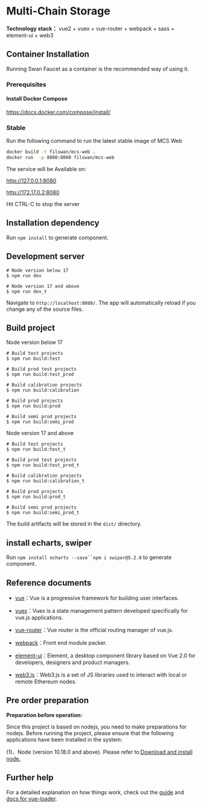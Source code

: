 # Multi-Chain Storage

**Technology stack：** vue2 + vuex + vue-router + webpack + sass + element-ui + web3


## Container Installation

Running Swan Faucet as a container is the recommended way of using it.

### Prerequisites

#### Install Docker Compose

https://docs.docker.com/compose/install/
### Stable

Run the following command to run the latest stable image of MCS Web

```bash
docker build -t filswan/mcs-web .
docker run  -p 8080:8080 filswan/mcs-web
```
The service will be Available on:

http://127.0.0.1:8080

http://172.17.0.2:8080

Hit CTRL-C to stop the server

## Installation dependency

Run `npm install` to generate component.

## Development server

```shell
# Node version below 17
$ npm run dev

# Node version 17 and above
$ npm run dev_t
```

Navigate to `http://localhost:8080/`. The app will automatically reload if you change any of the source files.

## Build project

Node version below 17
```shell
# Build test projects
$ npm run build:test

# Build prod test projects
$ npm run build:test_prod

# Build calibration projects
$ npm run build:calibration

# Build prod projects
$ npm run build:prod

# Build semi prod projects
$ npm run build:semi_prod
```

Node version 17 and above
```shell
# Build test projects
$ npm run build:test_t

# Build prod test projects
$ npm run build:test_prod_t

# Build calibration projects
$ npm run build:calibration_t

# Build prod projects
$ npm run build:prod_t

# Build semi prod projects
$ npm run build:semi_prod_t
```

The build artifacts will be stored in the `dist/` directory.

## install echarts, swiper

Run `npm install echarts --save``npm i swiper@5.2.0` to generate component.

## Reference documents

- [vue](https://vuejs.bootcss.com/v2/guide/)：Vue is a progressive framework for building user interfaces.

- [vuex](https://vuex.vuejs.org/zh/)：Vuex is a state management pattern developed specifically for vue.js applications.

- [vue-router](https://router.vuejs.org/zh/)：Vue router is the official routing manager of vue.js.

- [webpack](https://webpack.js.org/concepts/)：Front end module packer.

- [element-ui](https://element.eleme.io/)：Element, a desktop component library based on Vue 2.0 for developers, designers and product managers.

- [web3.js](http://cw.hubwiz.com/card/c/web3.js-1.0/)：Web3.js is a set of JS libraries used to interact with local or remote Ethereum nodes.

## Pre order preparation

**Preparation before operation:**

   Since this project is based on nodejs, you need to make preparations for nodejs. Before running the project, please ensure that the following applications have been installed in the system:

   (1)、Node (version 10.18.0 and above). Please refer to:[Download and install node.](https://nodejs.org/en/download/)

## Further help

For a detailed explanation on how things work, check out the [guide](http://vuejs-templates.github.io/webpack/) and [docs for vue-loader](http://vuejs.github.io/vue-loader).
